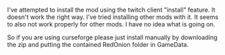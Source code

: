 I've attempted to install the mod using the twitch client "install" feature. It doesn't work the right way. I've tried installing other mods with it. It seems to also not work properly for other mods. I have no idea what is going on.

So if you are using curseforge please just install manually by downloading the zip and putting the contained RedOnion folder in GameData.